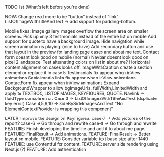 TODO list (What's left before you're done)

NOW:
Change read more to be "button" instead of "link"
ListOfImageWithTitleAndText -> add support for padding-bottom.

Mobile fixes:
Image gallery images overflow the screen area on smaller screens.
Pick up only 3 testimonials instead of the entire list on mobile
Add support for quote to have a background image.
Hide navigation while screen animation is playing. (nice to have)
Add secondary button and use that layout in the preview for landing page cases and about me text.
Contact form doesnt look good on mobile (normal)
Navbar doesnt look good on pixel 2 landspace.
Test alternating colors on list in about me?
Horizontal content alignment on cases looks off.
ImageWithCaption create a section element or replace it in case 5
Testimonials fix appear when inView animations
Social media links fix appear when inView animations
ContactForm fix appear when inView animations
Expand BackgroundWrapper to allow bgImageUrls, fullWidth,LimitedWidth and apply to TEXTBOX, LISTOFIMAGES, KEYFIGURES, QUOTE.
Navlink -> fluidType console error.
Case 3 -> ListOfImagesWithTitleAndText (duplicate key error)
Case 4,5,9,10 -> SideBySideImagesAndText "No ElementContextProvider is wrapping this component"

LATER:
Improve the design on KeyFigures.
case-7 -> Add pictures of the report?
case-6 -> Go through and rewrite
case-8 -> Go through and rewrite
FEATURE: Finish developing the timeline and add it to about me page.
FEATURE: FinalResult -> Add animations.
FEATURE: FinalResult -> Better layout on mobile.
FEATURE: Consider variable text base size after 1440
FEATURE: use Contentful for content.
FEATURE: server side rendering using Next.js (?)
FEATURE: Add authentication
